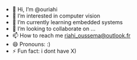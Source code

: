 - 👋 Hi, I’m @ouriahi
- 👀 I’m interested in computer vision 
- 🌱 I’m currently learning embedded systems
- 💞️ I’m looking to collaborate on ...
- 📫 How to reach me riahi_oussema@outlook.fr
- 😄 Pronouns: :)
- ⚡ Fun fact: i dont have X)

<!---
ouriahi/ouriahi is a ✨ special ✨ repository because its `README.md` (this file) appears on your GitHub profile.
You can click the Preview link to take a look at your changes.
--->
